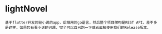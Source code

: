 # lightNovel

    基于flutter开发的轻小说的app，后端用的go语言，然后整个项目架构是REST API，差不多是这样，如果您有看小说的兴趣，完全可以自己跑一下或者直接使用我们的Release版本。
